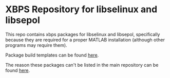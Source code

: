# XBPS Repository for libselinux and libsepol
This repo contains xbps packages for libselinux and libsepol, specifically because they are required for a proper MATLAB installation (although other programs may require them).

Package build templates can be found [here](https://github.com/Gigahawk/void-packages/tree/libselinux).

The reason these packages can't be listed in the main repository can be found [here](https://github.com/void-linux/void-packages/pull/10689).
